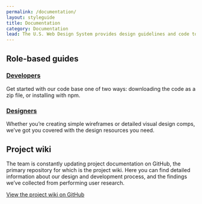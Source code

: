 ```yaml
---
permalink: /documentation/
layout: styleguide
title: Documentation
category: Documentation
lead: The U.S. Web Design System provides design guidelines and code to help you quickly create trustworthy, accessible, and consistent digital government services.
---
```


## Role-based guides

<div class="usa-grid-full">
  <div class="usa-width-one-half">
    <h3>
      <a href="{{ site.baseurl }}/getting-started/developers/">Developers</a>
    </h3>
    <p>Get started with our code base one of two ways: downloading the code as a zip file, or installing with npm.</p>
  </div>
  <div class="usa-width-one-half">
    <h3>
      <a href="{{ site.baseurl }}/getting-started/designers/">Designers</a>
    </h3>
    <p>Whether you’re creating simple wireframes or detailed visual design comps, we’ve got you covered with the design resources you need.</p>
  </div>
</div>

## Project wiki

The team is constantly updating project documentation on GitHub, the primary
repository for which is the project wiki. Here you can find detailed
information about our design and development process, and the findings we’ve
collected from performing user research.

<a href="https://github.com/uswds/uswds/wiki" class="usa-button">View the project wiki on GitHub</a>
